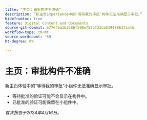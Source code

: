 ```yaml
---
title: “主页：审批构件不准确”
description: “新主页Experience中的‘等待我的审批’构件无法准确显示审批。”
hidefromtoc: true
feature: Digital Content and Documents
source-git-commit: 677e4ea1b3586f598e752bf23ba039488617aa4b
workflow-type: tm+mt
source-wordcount: '69'
ht-degree: 0%

---
```



# 主页：审批构件不准确

<!-- WF, WFP-->

新主页体验中的“等待我的审批”小组件无法准确显示审批。

* 等待批准的验证可能不会显示在构件中。
* 已批准的验证可能保留在小组件中。

_首次报告于2024年4月16日。_
